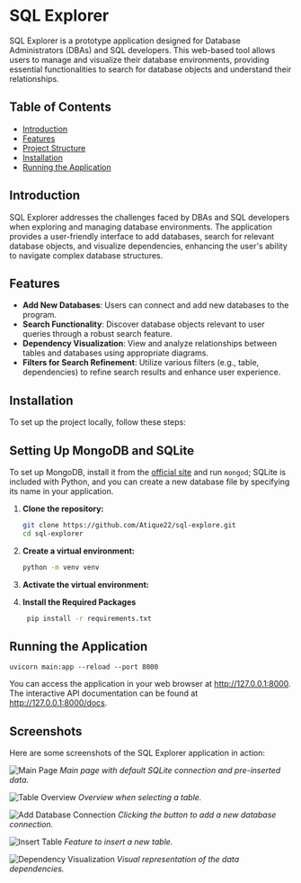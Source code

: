 # SQL Explorer

SQL Explorer is a prototype application designed for Database Administrators (DBAs) and SQL developers. This web-based tool allows users to manage and visualize their database environments, providing essential functionalities to search for database objects and understand their relationships.

## Table of Contents

- [Introduction](#introduction)
- [Features](#features)
- [Project Structure](#project-structure)
- [Installation](#installation)
- [Running the Application](#running-the-application)

## Introduction

SQL Explorer addresses the challenges faced by DBAs and SQL developers when exploring and managing database environments. The application provides a user-friendly interface to add databases, search for relevant database objects, and visualize dependencies, enhancing the user's ability to navigate complex database structures.

## Features

- **Add New Databases**: Users can connect and add new databases to the program.
- **Search Functionality**: Discover database objects relevant to user queries through a robust search feature.
- **Dependency Visualization**: View and analyze relationships between tables and databases using appropriate diagrams.
- **Filters for Search Refinement**: Utilize various filters (e.g., table, dependencies) to refine search results and enhance user experience.


## Installation

To set up the project locally, follow these steps:

## Setting Up MongoDB and SQLite

To set up MongoDB, install it from the [official site](https://www.mongodb.com/try/download/community) and run `mongod`; SQLite is included with Python, and you can create a new database file by specifying its name in your application.


1. **Clone the repository:**
   ```bash
   git clone https://github.com/Atique22/sql-explore.git
   cd sql-explorer

2. **Create a virtual environment:**
   ```bash
   python -m venv venv

3. **Activate the virtual environment:**


4. **Install the Required Packages**
   ```bash
    pip install -r requirements.txt

## Running the Application
    uvicorn main:app --reload --port 8000

You can access the application in your web browser at http://127.0.0.1:8000. The interactive API documentation can be found at http://127.0.0.1:8000/docs.

## Screenshots

Here are some screenshots of the SQL Explorer application in action:

![Main Page](assets/screenshot1.png)
*Main page with default SQLite connection and pre-inserted data.*

![Table Overview](assets/screenshot2.png)
*Overview when selecting a table.*

![Add Database Connection](assets/screenshot3.png)
*Clicking the button to add a new database connection.*

![Insert Table](assets/screenshot4.png)
*Feature to insert a new table.*

![Dependency Visualization](assets/screenshot5.png)
*Visual representation of the data dependencies.*
